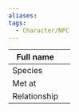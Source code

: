 ```yaml
---
aliases:
tags:
  - Character/NPC
---
```


| Full name    |     |
| ------------ | --- |
| Species      |     |
| Met at       |     |
| Relationship |     |
